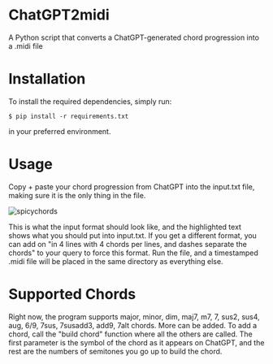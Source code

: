 # ChatGPT2midi  
A Python script that converts a ChatGPT-generated chord progression into a .midi file

# Installation
To install the required dependencies, simply run:

    $ pip install -r requirements.txt  

in your preferred environment.

# Usage
Copy + paste your chord progression from ChatGPT into the input.txt file, making sure it is the only thing in the file.

![spicychords](https://user-images.githubusercontent.com/99555305/206938153-0839d3cf-73a4-44b3-a4fc-fc66cfb95140.png)

This is what the input format should look like, and the highlighted text shows what you should put into input.txt. If you get a different format, you can add on "in 4 lines with 4 chords per lines, and dashes separate the chords" to your query to force this format.
Run the file, and a timestamped .midi file will be placed in the same directory as everything else.

# Supported Chords
Right now, the program supports major, minor, dim, maj7, m7, 7, sus2, sus4, aug, 6/9, 7sus, 7susadd3, add9, 7alt chords. More can be added. To add a chord, call the "build chord" function where all the others are called. The first parameter is the symbol of the chord as it appears on ChatGPT, and the rest are the numbers of semitones you go up to build the chord.


